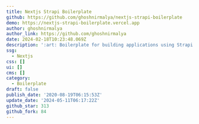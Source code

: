 ```yaml
---
title: Nextjs Strapi Boilerplate
github: https://github.com/ghoshnirmalya/nextjs-strapi-boilerplate
demo: https://nextjs-strapi-boilerplate.vercel.app
author: ghoshnirmalya
author_link: https://github.com/ghoshnirmalya
date: 2024-02-18T10:23:48.069Z
description: ':art: Boilerplate for building applications using Strapi and Next.js'
ssg:
  - Nextjs
css: []
ui: []
cms: []
category:
  - Boilerplate
draft: false
publish_date: '2020-08-19T06:15:53Z'
update_date: '2024-05-11T06:17:22Z'
github_star: 313
github_fork: 84
---
```

